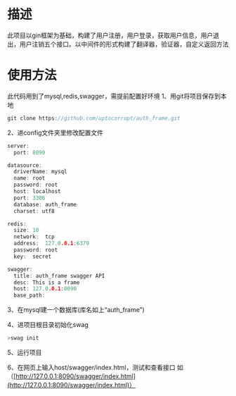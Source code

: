 # 描述
此项目以gin框架为基础，构建了用户注册，用户登录，获取用户信息，用户退出，用户注销五个接口。以中间件的形式构建了翻译器，验证器，自定义返回方法

# 使用方法
此代码用到了mysql,redis,swagger，需提前配置好环境
1、用git将项目保存到本地
```go
git clone https://github.com/uptocorrupt/auth_frame.git
```
2、进config文件夹里修改配置文件

```go
server:
  port: 8090

datasource:
  driverName: mysql
  name: root
  password: root
  host: localhost
  port: 3306
  database: auth_frame
  charset: utf8

redis:
  size: 10
  network:  tcp
  address:  127.0.0.1:6379
  password: root
  key:  secret

swagger:
  title: auth_frame swagger API
  desc: This is a frame
  host: 127.0.0.1:8090
  base_path:
```
3、在mysql建一个数据库(库名如上“auth_frame”)

4、进项目根目录初始化swag

```powershell
>swag init
```
5、运行项目

6、在网页上输入host/swagger/index.html，测试和查看接口
如（[http://127.0.0.1:8090/swagger/index.html](http://127.0.0.1:8090/swagger/index.html)）
